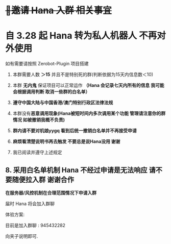 # ~~🤔邀请 Hana 入群 相关事宜~~

# 自 3.28 起 Hana 转为私人机器人 不再对外使用

如有需要请按照 Zerobot-Plugin 项目搭建

1. 本群需要人数 **＞15** 并且不是特别死的群(判断依据为15天内信息数＜10)

2. 本群 **无内鬼** 保证项目可以正常运作  **（Hana 会记录七天内所有的信息 我可能会根据调用判断 取消一些群的白名单）**

3. **遵守中国大陆与中国香港/澳门特别行政区法律法规**

4. 本群没有**恶意调用现象(Hana被短时间内多次调用某个功能 管理请注意你的群情况 如被撤销我概不负责)**

5. **群内请不要对机娘yygq 看到后统一撤销白名单并不再接受申请**

6. **麻烦看清楚说明书再去触发 不要总是说Hana没用 谢谢**

7. 我已阅读并遵守上述规定

## 8. 采用白名单机制 Hana 不经过申请是无法响应 请不要随便拉入群 谢谢合作

**在服务器/风控机制在合理范围情况下申请入群**

届时 Hana 将会加入群聊

体验方案:

目前是加入群聊 : 945432282

向夹子说明即可.

